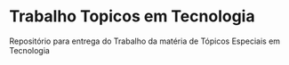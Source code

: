 # Trabalho Topicos em Tecnologia
 Repositório para entrega do Trabalho da matéria de Tópicos Especiais em Tecnologia
